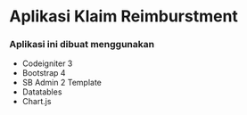 # Aplikasi Klaim Reimburstment<br/>

### Aplikasi ini dibuat menggunakan
- Codeigniter 3
- Bootstrap 4
- SB Admin 2 Template
- Datatables
- Chart.js
